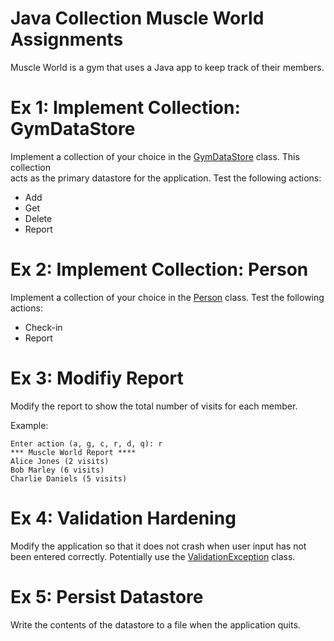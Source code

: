 # Java Collection Muscle World Assignments
Muscle World is a gym that uses a Java app to keep track of their members.

# Ex 1: Implement Collection: GymDataStore
Implement a collection of your choice in the [GymDataStore](./src/main/java/GymDataStore.java) class.  This collection  
acts as the primary datastore for the application.  Test the following actions:
- Add
- Get
- Delete
- Report

# Ex 2: Implement Collection: Person
Implement a collection of your choice in the [Person](./src/main/java/Person.java) class. Test the following actions:
- Check-in
- Report

# Ex 3: Modifiy Report
Modify the report to show the total number of visits for each member.

Example:
```
Enter action (a, g, c, r, d, q): r
*** Muscle World Report ****
Alice Jones (2 visits)
Bob Marley (6 visits)
Charlie Daniels (5 visits)
```

# Ex 4: Validation Hardening
Modify the application so that it does not crash when user input has not been entered correctly.  Potentially use the
[ValidationException](./src/main/java/ValidationException.java) class.

# Ex 5: Persist Datastore
Write the contents of the datastore to a file when the application quits.
